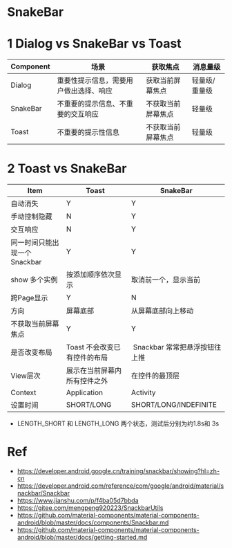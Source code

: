 # SnakeBar

# 1 Dialog vs SnakeBar vs Toast


| Component | 场景                  | 获取焦点      | 消息量级    |
|-----------|---------------------|-----------|---------|
| Dialog    | 重要性提示信息，需要用户做出选择、响应 | 获取当前屏幕焦点  | 轻量级/重量级 |
| SnakeBar  | 不重要的提示信息、不重要的交互响应   | 不获取当前屏幕焦点 | 轻量级     |
| Toast     | 不重要的提示性信息           | 不获取当前屏幕焦点 | 轻量级     |



# 2 Toast vs SnakeBar


| Item                | Toast             | SnakeBar              |
|---------------------|-------------------|-----------------------|
| 自动消失                | Y                 | Y                     |
| 手动控制隐藏              | N                 | Y                     |
| 交互响应                | N                 | Y                     |
| 同一时间只能出现一个 Snackbar | Y                 | Y                     |
| show 多个实例           | 按添加顺序依次显示         | 取消前一个，显示当前            |
| 跨Page显示             | Y                 | N                     |
| 方向                  | 屏幕底部              | 从屏幕底部向上移动             |
| 不获取当前屏幕焦点           | Y                 | Y                     |
| 是否改变布局              | Toast 不会改变已有控件的布局 |  Snackbar 常常把悬浮按钮往上推  |
| View层次              | 展示在当前屏幕内所有控件之外    | 在控件的最顶层               |
| Context             | Application       | Activity              |
| 设置时间                | SHORT/LONG        | SHORT/LONG/INDEFINITE |



-  LENGTH_SHORT 和 LENGTH_LONG 两个状态，测试后分别为约1.8s和 3s



# Ref
- https://developer.android.google.cn/training/snackbar/showing?hl=zh-cn
- https://developer.android.com/reference/com/google/android/material/snackbar/Snackbar
- https://www.jianshu.com/p/f4ba05d7bbda
- https://gitee.com/mengpeng920223/SnackbarUtils
- https://github.com/material-components/material-components-android/blob/master/docs/components/Snackbar.md
- https://github.com/material-components/material-components-android/blob/master/docs/getting-started.md